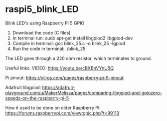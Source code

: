 # raspi5_blink_LED
Blink LED's using Raspberry Pi 5 GPIO
1. Download the code (C files)
2. In terminal run: sudo apt-get install libgpiod2 libgpiod-dev
3. Compile in terminal: gcc blink_25.c -o blink_25 -lgpiod
4. Run the code in terminal: ./blink_25

The LED goes through a 220 ohm resistor, which terminates to ground.

Useful links:
VIDEO: https://youtu.be/cBXBhVYnU5Q

Pi pinout: https://vilros.com/pages/raspberry-pi-5-pinout

Adafruit libgpiod: https://adafruit-playground.com/u/MakerMelissa/pages/comparing-libgpiod-and-gpiozero-speeds-on-the-raspberry-pi-5

How it used to be done on older Raspberry Pi: https://forums.raspberrypi.com/viewtopic.php?t=99113
